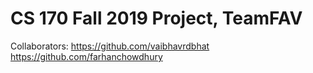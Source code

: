 # CS 170 Fall 2019 Project, TeamFAV

Collaborators:
https://github.com/vaibhavrdbhat
https://github.com/farhanchowdhury
